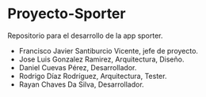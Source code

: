 # Proyecto-Sporter
Repositorio para el desarrollo de la app sporter.
* Francisco Javier Santiburcio Vicente, jefe de proyecto.
* Jose Luis Gonzalez Ramirez, Arquitectura, Diseño.
* Daniel Cuevas Pérez, Desarrollador.
* Rodrigo Díaz Rodríguez, Arquitectura, Tester.
* Rayan Chaves Da Silva, Desarrollador.